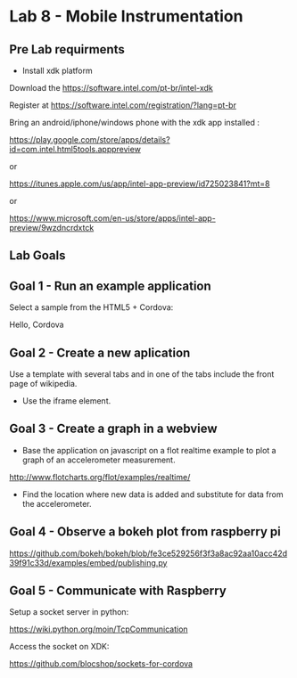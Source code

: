 # Lab 8 - Mobile Instrumentation 

## Pre Lab requirments

* Install xdk platform 

Download the https://software.intel.com/pt-br/intel-xdk

Register at https://software.intel.com/registration/?lang=pt-br

Bring an android/iphone/windows phone with the xdk app installed :

https://play.google.com/store/apps/details?id=com.intel.html5tools.apppreview

or

https://itunes.apple.com/us/app/intel-app-preview/id725023841?mt=8

or 

https://www.microsoft.com/en-us/store/apps/intel-app-preview/9wzdncrdxtck

## Lab Goals

## Goal 1 - Run an example application 

Select a sample from the HTML5 + Cordova: 

Hello, Cordova

## Goal 2 - Create a new aplication 

Use a template with several tabs and in one of the tabs include the front page of wikipedia.

* Use the iframe element.

## Goal 3 - Create a graph in a webview

* Base the application on javascript on a flot realtime example to plot a graph of an accelerometer measurement.

http://www.flotcharts.org/flot/examples/realtime/

* Find the location where new data is added and substitute for data from the accelerometer.


## Goal 4 - Observe a bokeh plot from raspberry pi 


https://github.com/bokeh/bokeh/blob/fe3ce529256f3f3a8ac92aa10acc42d39f91c33d/examples/embed/publishing.py

## Goal 5 - Communicate with Raspberry

Setup a socket server in python:

https://wiki.python.org/moin/TcpCommunication

Access the socket on XDK:

https://github.com/blocshop/sockets-for-cordova




